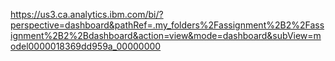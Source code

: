 https://us3.ca.analytics.ibm.com/bi/?perspective=dashboard&pathRef=.my_folders%2Fassignment%2B2%2Fassignment%2B2%2Bdashboard&action=view&mode=dashboard&subView=model0000018369dd959a_00000000
